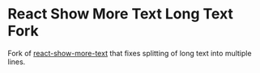 # React Show More Text Long Text Fork

Fork of [react-show-more-text](https://github.com/devzonetech/react-show-more-text) that fixes splitting of long text into multiple lines.
